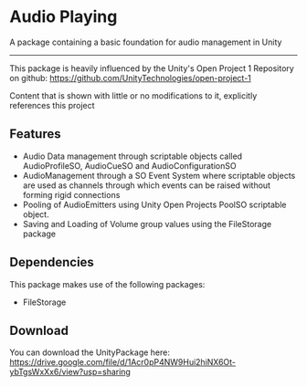 # Audio Playing

A package containing a basic foundation for audio management in Unity

--------------------------------------
This package is heavily influenced by the Unity's Open Project 1 Repository on github:
https://github.com/UnityTechnologies/open-project-1

Content that is shown with little or no modifications to it, explicitly references this project

## Features

- Audio Data management through scriptable objects called AudioProfileSO, AudioCueSO and AudioConfigurationSO
- AudioManagement through a SO Event System where scriptable objects are used as channels through which events can be raised without forming rigid connections
- Pooling of AudioEmitters using Unity Open Projects PoolSO scriptable object.
- Saving and Loading of Volume group values using the FileStorage package

## Dependencies

This package makes use of the following packages:
- FileStorage

## Download

You can download the UnityPackage here: https://drive.google.com/file/d/1Acr0pP4NW9Hui2hiNX6Ot-ybTgsWxXx6/view?usp=sharing

